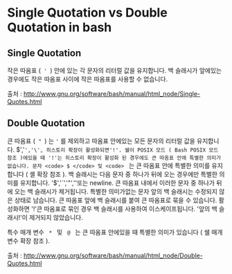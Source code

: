 # Single Quotation vs Double Quotation in bash #
## Single Quotation ##
작은 따옴표 (<code> ' </code>) 안에 있는 각 문자의 리터럴 값을 유지합니다. 백 슬래시가 앞에있는 경우에도 작은 따옴표 사이에 작은 따옴표를 사용할 수 없습니다.

출처 : http://www.gnu.org/software/bash/manual/html_node/Single-Quotes.html

## Double Quotation ##
큰 따옴표 (<code> " </code>) 는 <code>'</code> 를 제외하고 따옴표 안에있는 모든 문자의 리터럴 값을 유지합니다. $','`','\', 히스토리 확장이 활성화되면'!'. 쉘이 POSIX 모드 ( Bash POSIX 모드 참조 )에있을 때 '!'는 히스토리 확장이 활성화 된 경우에도 큰 따옴표 안에 특별한 의미가 없습니다. 문자 <code> $ </code> 및 <code> ` </code> 는 큰 따옴표 안에 특별한 의미를 유지합니다 ( 셸 확장 참조 ). 백 슬래시는 다음 문자 중 하나가 뒤에 오는 경우에만 특별한 의미를 유지합니다. '$','`','"','\'또는 newline. 큰 따옴표 내에서 이러한 문자 중 하나가 뒤에 오는 백 슬래시가 제거됩니다. 특별한 의미가없는 문자 앞의 백 슬래시는 수정되지 않은 상태로 남습니다. 큰 따옴표 앞에 백 슬래시를 붙여 큰 따옴표로 묶을 수 있습니다. 활성화하면 '!'큰 따옴표로 묶인 경우 백 슬래시를 사용하여 이스케이프됩니다. '앞의 백 슬래시!'이 제거되지 않았습니다.

특수 매개 변수 <code> * </code> 및 <code> @ </code> 는 큰 따옴표 안에있을 때 특별한 의미가 있습니다 ( 쉘 매개 변수 확장 참조 ).

출처 : http://www.gnu.org/software/bash/manual/html_node/Double-Quotes.html
